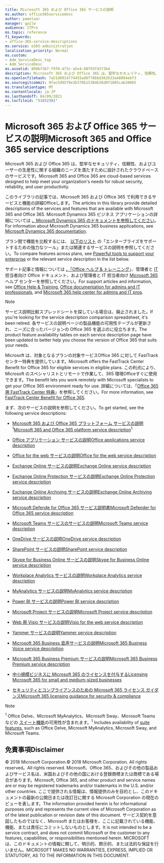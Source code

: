 ```yaml
---
title: Microsoft 365 および Office 365 サービスの説明
ms.author: office365servicedesc
author: pamelaar
manager: gailw
audience: ITPro
ms.topic: reference
f1_keywords:
- office-365-service-descriptions
ms.service: o365-administration
localization_priority: Normal
ms.custom:
- Adm_ServiceDesc_top
- Adm_ServiceDesc
ms.assetid: 899bf3b7-f9f0-4f3c-a5e4-88f93f4373b4
description: Microsoft 365 および Office 365 は、堅牢なセキュリティ、信頼性、およびユーザーの生産性に関する組織のニーズを満たすために設計されたクラウドベースのサービスです。
ms.openlocfilehash: 7a51d0914774455ad6f78bbd362633a48094ebf3
ms.sourcegitcommit: 9fac5d9579e3b370b15384b36d0f1805cab20065
ms.translationtype: MT
ms.contentlocale: ja-JP
ms.lasthandoff: 04/09/2021
ms.locfileid: "51652391"
---
```

# <a name="microsoft-365-and-office-365-service-descriptions"></a><span data-ttu-id="8d7e5-103">Microsoft 365 および Office 365 サービスの説明</span><span class="sxs-lookup"><span data-stu-id="8d7e5-103">Microsoft 365 and Office 365 service descriptions</span></span> 

<span data-ttu-id="8d7e5-104">Microsoft 365 および Office 365 は、堅牢なセキュリティ、信頼性、およびユーザーの生産性に関する組織のニーズを満たすために設計されたクラウドベースのサービスです。</span><span class="sxs-lookup"><span data-stu-id="8d7e5-104">Microsoft 365 and Office 365 are cloud-based services designed to help meet your organization's needs for robust security, reliability, and user productivity.</span></span> 
  
<span data-ttu-id="8d7e5-105">このライブラリの記事では、Microsoft 365 および Office 365 で利用できるサービスと機能の詳細Officeします。</span><span class="sxs-lookup"><span data-stu-id="8d7e5-105">The articles in this library provide detailed descriptions of the services and features that are available with Microsoft 365 and Office 365.</span></span> <span data-ttu-id="8d7e5-106">Microsoft Dynamics 365 ビジネス アプリケーションの詳細については [、Microsoft Dynamics 365 のドキュメントを参照してください](/dynamics365/)。</span><span class="sxs-lookup"><span data-stu-id="8d7e5-106">For information about Microsoft Dynamics 365 business applications, see [Microsoft Dynamics 365 documentation](/dynamics365/).</span></span>

<span data-ttu-id="8d7e5-107">プラン間で機能を比較するには、 [以下のリスト](https://go.microsoft.com/fwlink/?LinkID=799177&amp;clcid=0x409) の「エンタープライズをサポートするための強力なツール」または関連するサービスの説明を参照してください。</span><span class="sxs-lookup"><span data-stu-id="8d7e5-107">To compare features across plans, see [Powerful tools to support your enterprise](https://go.microsoft.com/fwlink/?LinkID=799177&amp;clcid=0x409) or the relevant service description in the list below.</span></span> 
  
<span data-ttu-id="8d7e5-108">サポート記事と情報については [、「Office ヘルプ & トレーニング](https://support.office.com/)」、管理者と [IT](/office/)担当者向け Office ドキュメント、および管理者と IT 担当者向け [Microsoft 365](/microsoft-365/)ヘルプ センターを参照してください。</span><span class="sxs-lookup"><span data-stu-id="8d7e5-108">For support articles and information, see [Office Help & Training](https://support.office.com/), [Office documentation for admins and IT professionals](/office/), and [Microsoft 365 help center for admins and IT pros](/microsoft-365/).</span></span>
  
> [!NOTE]
> <span data-ttu-id="8d7e5-109">サービス説明比較スプレッドシートを探している場合は、廃止されました。</span><span class="sxs-lookup"><span data-stu-id="8d7e5-109">If you're looking for the service description comparison spreadsheet, it's been retired.</span></span> <span data-ttu-id="8d7e5-110">各サービスの説明ページの製品機能の可用性テーブルが更新され、ニーズに合ったバージョンの Office 365 を選ぶのに役立ちます。</span><span class="sxs-lookup"><span data-stu-id="8d7e5-110">The product feature availability tables on each service description page have been updated to better help you choose the version of Office 365 that suits your needs.</span></span> 
  
<span data-ttu-id="8d7e5-111">Microsoft は、対象となるプランの対象サービスOffice 365 に対して FastTrack センター特典を提供しています。</span><span class="sxs-lookup"><span data-stu-id="8d7e5-111">Microsoft offers the FastTrack Center Benefit for Office 365 for eligible services in eligible plans.</span></span> <span data-ttu-id="8d7e5-112">この利点により、Microsoft のスペシャリストとリモートで作業して、365 環境Officeすぐに使用できます。</span><span class="sxs-lookup"><span data-stu-id="8d7e5-112">The benefit lets you work remotely with Microsoft specialists to get your Office 365 environment ready for use.</span></span> <span data-ttu-id="8d7e5-113">詳細については、「[Office 365 用 FastTrack Center 特典](/fasttrack/O365-fasttrack-benefit-for-office-365)」を参照してください。</span><span class="sxs-lookup"><span data-stu-id="8d7e5-113">For more information, see [FastTrack Center Benefit for Office 365](/fasttrack/O365-fasttrack-benefit-for-office-365).</span></span>
  
<span data-ttu-id="8d7e5-114">まず、次のサービスの説明を参照してください。</span><span class="sxs-lookup"><span data-stu-id="8d7e5-114">To get started, see the following service descriptions:</span></span>
  
- <span data-ttu-id="8d7e5-115">[Microsoft 365 および Office 365 プラットフォーム サービスの説明](office-365-platform-service-description/office-365-platform-service-description.md)<sup>1</sup></span><span class="sxs-lookup"><span data-stu-id="8d7e5-115">[Microsoft 365 and Office 365 platform service description](office-365-platform-service-description/office-365-platform-service-description.md)<sup>1</sup></span></span>

- [<span data-ttu-id="8d7e5-116">Office アプリケーション サービスの説明</span><span class="sxs-lookup"><span data-stu-id="8d7e5-116">Office applications service description</span></span>](office-applications-service-description/office-applications-service-description.md)

- [<span data-ttu-id="8d7e5-117">Office for the web サービスの説明</span><span class="sxs-lookup"><span data-stu-id="8d7e5-117">Office for the web service description</span></span>](office-online-service-description/office-online-service-description.md)

- [<span data-ttu-id="8d7e5-118">Exchange Online サービスの説明</span><span class="sxs-lookup"><span data-stu-id="8d7e5-118">Exchange Online service description</span></span>](exchange-online-service-description/exchange-online-service-description.md)

- [<span data-ttu-id="8d7e5-119">Exchange Online Protection サービスの説明</span><span class="sxs-lookup"><span data-stu-id="8d7e5-119">Exchange Online Protection service description</span></span>](exchange-online-protection-service-description/exchange-online-protection-service-description.md)

- [<span data-ttu-id="8d7e5-120">Exchange Online Archiving サービスの説明</span><span class="sxs-lookup"><span data-stu-id="8d7e5-120">Exchange Online Archiving service description</span></span>](exchange-online-archiving-service-description/exchange-online-archiving-service-description.md)

- [<span data-ttu-id="8d7e5-121">Microsoft Defende for Office 365 サービス説明書</span><span class="sxs-lookup"><span data-stu-id="8d7e5-121">Microsoft Defender for Office 365 service description</span></span>](office-365-advanced-threat-protection-service-description.md)

- [<span data-ttu-id="8d7e5-122">Microsoft Teams サービスのサービスの説明</span><span class="sxs-lookup"><span data-stu-id="8d7e5-122">Microsoft Teams service description</span></span>](teams-service-description.md)

- [<span data-ttu-id="8d7e5-123">OneDrive サービスの説明</span><span class="sxs-lookup"><span data-stu-id="8d7e5-123">OneDrive service description</span></span>](onedrive-for-business-service-description.md)

- [<span data-ttu-id="8d7e5-124">SharePoint サービスの説明</span><span class="sxs-lookup"><span data-stu-id="8d7e5-124">SharePoint service description</span></span>](sharepoint-online-service-description/sharepoint-online-service-description.md)

- [<span data-ttu-id="8d7e5-125">Skype for Business Online サービスの説明</span><span class="sxs-lookup"><span data-stu-id="8d7e5-125">Skype for Business Online service description</span></span>](skype-for-business-online-service-description/skype-for-business-online-service-description.md)

- [<span data-ttu-id="8d7e5-126">Workplace Analytics サービスの説明</span><span class="sxs-lookup"><span data-stu-id="8d7e5-126">Workplace Analytics service description</span></span>](workplace-analytics-service-description.md)

- [<span data-ttu-id="8d7e5-127">MyAnalytics サービスの説明</span><span class="sxs-lookup"><span data-stu-id="8d7e5-127">MyAnalytics service description</span></span>](mya-service-description.md)

- [<span data-ttu-id="8d7e5-128">Power BI サービスの説明</span><span class="sxs-lookup"><span data-stu-id="8d7e5-128">Power BI service description</span></span>](power-bi-service-description.md)

- [<span data-ttu-id="8d7e5-129">Microsoft Project サービスの説明</span><span class="sxs-lookup"><span data-stu-id="8d7e5-129">Microsoft Project service description</span></span>](project-online-service-description/project-online-service-description.md)

- [<span data-ttu-id="8d7e5-130">Web 用 Visio サービスの説明</span><span class="sxs-lookup"><span data-stu-id="8d7e5-130">Visio for the web service description</span></span>](visio-online-service-description/visio-online-service-description.md)

- [<span data-ttu-id="8d7e5-131">Yammer サービスの説明</span><span class="sxs-lookup"><span data-stu-id="8d7e5-131">Yammer service description</span></span>](yammer-service-description/yammer-service-description.md)

- [<span data-ttu-id="8d7e5-132">Microsoft 365 Business 音声サービスの説明</span><span class="sxs-lookup"><span data-stu-id="8d7e5-132">Microsoft 365 Business Voice service description</span></span>](microsoft-365-business-voice-service-description.md)

- [<span data-ttu-id="8d7e5-133">Microsoft 365 Business Premium サービスの説明</span><span class="sxs-lookup"><span data-stu-id="8d7e5-133">Microsoft 365 Business Premium service description</span></span>](microsoft-365-service-descriptions/microsoft-365-business-service-description.md)

- [<span data-ttu-id="8d7e5-134">中小規模ビジネスに Microsoft 365 のライセンスを付与する</span><span class="sxs-lookup"><span data-stu-id="8d7e5-134">Licensing Microsoft 365 for small and medium-sized businesses</span></span>](microsoft-365-service-descriptions/licensing-microsoft-365-in-smb.md)

- [<span data-ttu-id="8d7e5-135">セキュリティとコンプライアンスのための Microsoft 365 ライセンス ガイダンス</span><span class="sxs-lookup"><span data-stu-id="8d7e5-135">Microsoft 365 licensing guidance for security & compliance</span></span>](microsoft-365-service-descriptions/microsoft-365-tenantlevel-services-licensing-guidance/microsoft-365-security-compliance-licensing-guidance.md)


> [!NOTE]
> <span data-ttu-id="8d7e5-136"><sup>1</sup> Office Delve、Microsoft MyAnalytics、Microsoft Sway、Microsoft Teams などの [スイート機能](./office-365-platform-service-description/office-365-suite-features.md)の可用性が含まれます。</span><span class="sxs-lookup"><span data-stu-id="8d7e5-136"><sup>1</sup> Includes availability of [suite features](./office-365-platform-service-description/office-365-suite-features.md), such as Office Delve, Microsoft MyAnalytics, Microsoft Sway, and Microsoft Teams.</span></span>
  
## <a name="disclaimer"></a><span data-ttu-id="8d7e5-137">免責事項</span><span class="sxs-lookup"><span data-stu-id="8d7e5-137">Disclaimer</span></span>

<span data-ttu-id="8d7e5-138">&copy; 2018 Microsoft Corporation.</span><span class="sxs-lookup"><span data-stu-id="8d7e5-138">&copy; 2018 Microsoft Corporation.</span></span> <span data-ttu-id="8d7e5-139">All rights reserved。</span><span class="sxs-lookup"><span data-stu-id="8d7e5-139">All rights reserved.</span></span> <span data-ttu-id="8d7e5-140">Microsoft、Office 365、およびその他の製品およびサービス名は、米国およびその他の国における登録商標または商標である場合があります。</span><span class="sxs-lookup"><span data-stu-id="8d7e5-140">Microsoft, Office 365, and other product and service names are or may be registered trademarks and/or trademarks in the U.S. and/or other countries.</span></span> <span data-ttu-id="8d7e5-141">ここで提供される情報は、情報提供のみを目的とし、このドキュメントの最新の公開日または改訂日に関する Microsoft Corporation の現在のビューを表します。</span><span class="sxs-lookup"><span data-stu-id="8d7e5-141">The information provided herein is for informational purposes only and represents the current view of Microsoft Corporation as of the latest publication or revision date of this document.</span></span> <span data-ttu-id="8d7e5-142">サービス契約を意図したものではなく、Microsoft またはお客様を、ここに記載されている機能、機能、または責任にコミットしないものとします。</span><span class="sxs-lookup"><span data-stu-id="8d7e5-142">It is not intended to be a service contract, and does not commit Microsoft or the customer to any features, capabilities, or responsibilities mentioned herein.</span></span> <span data-ttu-id="8d7e5-143">MICROSOFT は、このドキュメントの情報に関して、明示的、黙示的、または法的な保証を行いません。</span><span class="sxs-lookup"><span data-stu-id="8d7e5-143">MICROSOFT MAKES NO WARRANTIES, EXPRESS, IMPLIED OR STATUTORY, AS TO THE INFORMATION IN THIS DOCUMENT.</span></span>
